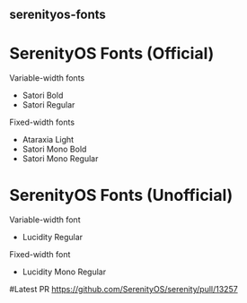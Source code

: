 ## serenityos-fonts
# SerenityOS Fonts (Official)

Variable-width fonts
  - Satori Bold
  - Satori Regular

Fixed-width fonts
  - Ataraxia Light
  - Satori Mono Bold
  - Satori Mono Regular

# SerenityOS Fonts (Unofficial)

Variable-width font
  - Lucidity Regular

Fixed-width font
  - Lucidity Mono Regular

#Latest PR
https://github.com/SerenityOS/serenity/pull/13257
